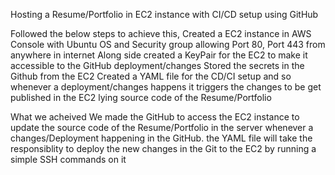 Hosting a Resume/Portfolio in EC2 instance with CI/CD setup using GitHub

Followed the below steps to achieve this,
  Created a EC2 instance in AWS Console with Ubuntu OS and Security group allowing Port 80, Port 443 from anywhere in internet
  Along side created a KeyPair for the EC2 to make it accessible to the GitHub deployment/changes
  Stored the secrets in the Github from the EC2
  Created a YAML file for the CD/CI setup and so whenever a deployment/changes happens it triggers the changes to be get published in the EC2 lying source code of the Resume/Portfolio
  
What we acheived
  We made the GitHub to access the EC2 instance to update the source code of the Resume/Portfolio in the server whenever a changes/Deployment happening in the GitHub.
  the YAML file will take the responsiblity to deploy the new changes in the Git to the EC2 by running a simple SSH commands on it
  

<!--
**Sunilkumaur/sunilkumaur** is a ✨ _special_ ✨ repository because its `README.md` (this file) appears on your GitHub profile.

Here are some ideas to get you started:

- 🔭 I’m currently working on ...
- 🌱 I’m currently learning ...
- 👯 I’m looking to collaborate on ...
- 🤔 I’m looking for help with ...
- 💬 Ask me about ...
- 📫 How to reach me: ...
- 😄 Pronouns: ...
- ⚡ Fun fact: ...
-->
